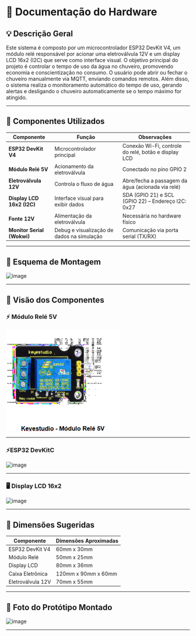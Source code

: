 # 🔧 Documentação do Hardware

## 💡 Descrição Geral

Este sistema é composto por um microcontrolador ESP32 DevKit V4, um módulo relé responsável por acionar uma eletroválvula 12V e um display LCD 16x2 (I2C) que serve como interface visual. O objetivo principal do projeto é controlar o tempo de uso da água no chuveiro, promovendo economia e conscientização no consumo. O usuário pode abrir ou fechar o chuveiro manualmente via MQTT, enviando comandos remotos. Além disso, o sistema realiza o monitoramento automático do tempo de uso, gerando alertas e desligando o chuveiro automaticamente se o tempo máximo for atingido.

---

## 🧰 Componentes Utilizados

| Componente                     | Função                                     | Observações                                             |
|---------------------------------|--------------------------------------------|---------------------------------------------------------|
| **ESP32 DevKit V4**             | Microcontrolador principal                 | Conexão Wi-Fi, controle do relé, botão e display LCD    |
| **Módulo Relé 5V**              | Acionamento da eletroválvula               | Conectado no pino GPIO 2                   |
| **Eletroválvula 12V**           | Controla o fluxo de água                   | Abre/fecha a passagem da água (acionada via relé)      |
| **Display LCD 16x2 (I2C)**      | Interface visual para exibir dados         | SDA (GPIO 21) e SCL (GPIO 22) – Endereço I2C: 0x27      |
| **Fonte 12V**                   | Alimentação da eletroválvula               | Necessária no hardware físico                           |
| **Monitor Serial (Wokwi)**      | Debug e visualização de dados na simulação | Comunicação via porta serial (TX/RX)                    |


---

## 🔌 Esquema de Montagem

![image](https://github.com/user-attachments/assets/0b984a1f-a5fd-4fa8-8f6d-26793473407e)

---

## 🧩 Visão dos Componentes




### ⚡ Módulo Relé 5V  
![Relé](../imagens/rele.png)

---
### ⚡ESP32 DevKitC
![image](https://github.com/user-attachments/assets/13dc8881-cd96-40e4-b5fe-1f5cad5c6511)


---

### 🖥️ Display LCD 16x2
![image](https://github.com/user-attachments/assets/71751188-392b-4a78-85d1-a7a81d030ceb)


---


## 📐 Dimensões Sugeridas

| Componente        | Dimensões Aproximadas      |
| ----------------- | -------------------------- |
| ESP32 DevKit V4   | 60mm x 30mm                |
| Módulo Relé       | 50mm x 25mm                |
| Display LCD       | 80mm x 36mm                |
| Caixa Eletrônica  | 120mm x 90mm x 60mm        |
| Eletroválvula 12V | 70mm x 55mm                |


---

## 📸 Foto do Protótipo Montado  

![image](https://github.com/user-attachments/assets/07b7070c-1df3-4429-b81b-22164061e58e)


---

